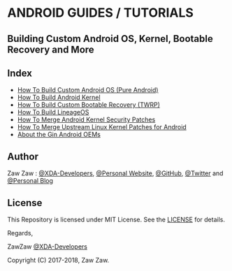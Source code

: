 # ANDROID GUIDES / TUTORIALS
## Building Custom Android OS, Kernel, Bootable Recovery and More

## Index
- [How To Build Custom Android OS (Pure Android)](https://github.com/zawzaww/android-tutorials/blob/android/Guides/Building-AOSP-ROM.md)
- [How To Build Android Kernel](https://github.com/zawzaww/android-tutorials/blob/android/Guides/Building-Android-Kernel.md)
- [How To Build Custom Bootable Recovery (TWRP)](https://github.com/zawzaww/android-tutorials/blob/android/Guides/Building-TWRP-Recovery.md)
- [How To Build LineageOS](https://github.com/zawzaww/android-tutorials/blob/android/Guides/Building-LineageOS.md)
- [How To Merge Android Kernel Security Patches](https://github.com/zawzaww/android-tutorials/blob/android/Guides/Updating-Security-Patches.md)
- [How To Merge Upstream Linux Kernel Patches for Android](https://github.com/zawzaww/android-tutorials/blob/android/Guides/Updating-Linux-Kernel.md)
- [About the Gin Android OEMs](https://github.com/zawzaww/android-tutorials/blob/android/Articles/Gin-Android-OEMs.md)


## Author
Zaw Zaw : [@XDA-Developers](https://forum.xda-developers.com/member.php?u=7581611), [@Personal Website](https://zawzaww.github.io), [@GitHub](https://github.com/zawzaww), [@Twitter](https://twitter.com/zawzawwme) and [@Personal Blog](https://medium.com/zawzaww)


## License
This Repository is licensed under MIT License. See the [LICENSE](https://github.com/zawzaww/android-tutorials/blob/android/LICENSE) for details.


Regards,

ZawZaw [@XDA-Developers](https://forum.xda-developers.com/member.php?u=7581611)

Copyright (C) 2017-2018, Zaw Zaw.
